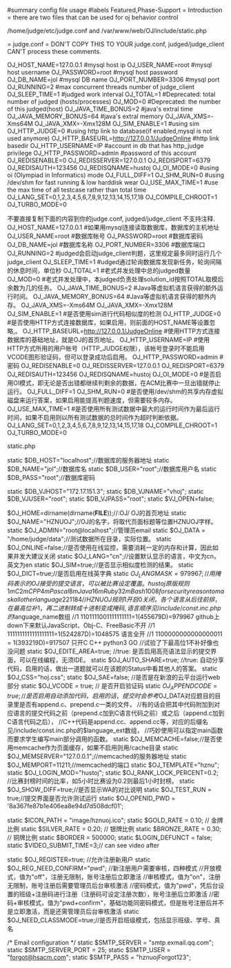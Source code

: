 #summary config file usage
#labels Featured,Phase-Support
= Introduction =
there are two files that can be used for oj behavior control

/home/judge/etc/judge.conf
and
/var/www/web/OJ/include/static.php


= judge.conf =
DON'T COPY THIS TO YOUR judge.conf, judged/judge_client CAN'T process these comments.

OJ_HOST_NAME=127.0.0.1     #mysql host ip
OJ_USER_NAME=root          #mysql host username
OJ_PASSWORD=root           #mysql host password
OJ_DB_NAME=jol             #mysql DB name
OJ_PORT_NUMBER=3306        #mysql port
OJ_RUNNING=2               #max concurrent threads number of judge_client
OJ_SLEEP_TIME=1            #judged work interval
OJ_TOTAL=1                 #Deprecated: total number of judged (hosts/processes)
OJ_MOD=0                   #Deprecated: the number of this judged(host)
OJ_JAVA_TIME_BONUS=2       #java's extral time
OJ_JAVA_MEMORY_BONUS=64   #java's extral memory
OJ_JAVA_XMS=-Xms64M
OJ_JAVA_XMX=-Xmx128M
OJ_SIM_ENABLE=1            #using sim
OJ_HTTP_JUDGE=0            #using http link to database(if enabled,mysql is not used anymore)
OJ_HTTP_BASEURL=http://127.0.0.1/JudgeOnline   #http link basedir
OJ_HTTP_USERNAME=IP     #account in db that has http_judge privilege
OJ_HTTP_PASSWORD=admin      #password of this account
OJ_REDISENABLE=0
OJ_REDISSERVER=127.0.0.1
OJ_REDISPORT=6379
OJ_REDISAUTH=123456
OJ_REDISQNAME=hustoj
OJ_OI_MODE=0               #using oi (Olympiad in Informatics) mode
OJ_FULL_DIFF=1
OJ_SHM_RUN=0               #using /dev/shm for fast running & low harddisk wear
OJ_USE_MAX_TIME=1          #use the max time of all testcase rather than total time
OJ_LANG_SET=0,1,2,3,4,5,6,7,8,9,12,13,14,15,17,18
OJ_COMPILE_CHROOT=1
OJ_TURBO_MODE=0


不要直接复制下面的内容到你的judge.conf, judged/judge_client 不支持注释.
OJ_HOST_NAME=127.0.0.1     #如果用mysql连接读取数据库，数据库的主机地址
OJ_USER_NAME=root          #数据库帐号
OJ_PASSWORD=root           #数据库密码
OJ_DB_NAME=jol             #数据库名称
OJ_PORT_NUMBER=3306        #数据库端口
OJ_RUNNING=2               #judged会启动judge_client判题，这里规定最多同时运行几个judge_client
OJ_SLEEP_TIME=1            #udged通过轮询数据库发现新任务，轮询间隔的休息时间，单位秒
OJ_TOTAL=1                 #老式并发处理中总的judged数量
OJ_MOD=0                   #老式并发处理中，本judged负责处理solution_id按照TOTAL取模后余数为几的任务。
OJ_JAVA_TIME_BONUS=2       #Java等虚拟机语言获得的额外运行时间。
OJ_JAVA_MEMORY_BONUS=64    #Java等虚拟机语言获得的额外内存。
OJ_JAVA_XMS=-Xms64M
OJ_JAVA_XMX=-Xmx128M
OJ_SIM_ENABLE=1            #是否使用sim进行代码相似度的检测
OJ_HTTP_JUDGE=0            #是否使用HTTP方式连接数据库，如果启用，则前面的HOST_NAME等设置忽略,。
OJ_HTTP_BASEURL=http://127.0.0.1/JudgeOnline  #使用HTTP方式连接数据库的基础地址，就是OJ的首页地址。
OJ_HTTP_USERNAME=IP        #使用HTTP方式所用的用户帐号（HTTP_JUDGE权限），该帐号登录时不能启用VCODE图形验证码，但可以登录成功后启用。
OJ_HTTP_PASSWORD=admin     #密码
OJ_REDISENABLE=0
OJ_REDISSERVER=127.0.0.1
OJ_REDISPORT=6379
OJ_REDISAUTH=123456
OJ_REDISQNAME=hustoj
OJ_OI_MODE=0                #是否启用OI模式，即无论是否出错都继续判剩余的数据，在ACM比赛中一旦出错就停止运行。
OJ_FULL_DIFF=1
OJ_SHM_RUN=0                #是否使用/dev/shm的共享内存虚拟磁盘来运行答案，如果启用能提高判题速度，但需要较多内存。
OJ_USE_MAX_TIME=1           #是否使用所有测试数据中最大的运行时间作为最后运行时间，如果不启用则以所有测试数据的总时间作为超时判断依据。
OJ_LANG_SET=0,1,2,3,4,5,6,7,8,9,12,13,14,15,17,18
OJ_COMPILE_CHROOT=1
OJ_TURBO_MODE=0

static.php

static  $DB_HOST="localhost";//数据库的服务器地址
static  $DB_NAME="jol";//数据库名
static  $DB_USER="root";//数据库用户名
static  $DB_PASS="root";//数据库密码

static  $DB_VJHOST="172.17.151.3";
static  $DB_VJNAME="vhoj";
static  $DB_VJUSER="root";
static  $DB_VJPASS="root";
static  $VJ_OPEN=false;

$OJ_HOME=dirname(dirname(__FILE__));//:OJ/ OJ的首页地址
static  $OJ_NAME="HZNUOJ";//OJ的名字，将取代页面标题等位置HZNUOJ字样。
static  $OJ_ADMIN="root@localhost";//管理员email
static  $OJ_DATA = "/home/judge/data";//测试数据所在目录，实际位置。
static  $OJ_ONLINE=false;//是否使用在线监控，需要消耗一定的内存和计算，因此如果并发大建议关闭
static  $OJ_LANG="cn";//设置默认显示的语言，中文为cn，英文为en
static  $OJ_SIM=true;//是否显示相似度检测的结果。
static  $OJ_DICT=true;//是否启用在线英字典
static  $OJ_LANGMASK=979967; //用掩码表示的OJ接受的提交语言，可以被比赛设定覆盖。hustoj原版规则1mC 2mCPP 4mPascal 8mJava 16mRuby 32mBash 1008 for security reason to mask all other language  221184
                //HZNUOJ规则 1开启 0关闭，各个语言从后往前排，在最高位补1，再二进制转成十进制变成掩码,语言顺序见/include/const.inc.php的$language_name数组
                //1 1101111001111111111=1(455679D)=979967 github上down下来默认JavaScript、Obj-C、FreeBasic不开
                //1 1111111111111111111=1(524287D)=1048575 语言全开
                //1 1100000000000000011 = 1(393219D)=917507 只开C C++ python3 GO
                //试验了下最高位1不补好像也没问题
static  $OJ_EDITE_AREA=true; //true: 是否启用高亮语法显示的提交界面，可以在线编程，无须IDE。
static  $OJ_AUTO_SHARE=true; //true: 自动分享代码，启用的话，做出一道题就可以在该题的Status中看其他人的答案。
static  $OJ_CSS="hoj.css";
static  $OJ_SAE=false; //是否是在新浪的云平台运行web部分
static  $OJ_VCODE = true; // 是否开启验证码
static  $OJ_APPENDCODE = true; // 是否启用自动添加代码，启用的话，提交时会参考$OJ_DATA对应题目的目录里是否有append.c、prepend.c一类的文件，
                               //有的话会把其中代码附加到对应语言的提交代码之前（prepend.c加到C语言代码之前）或之后（append.c加到C语言代码之后），
                               //C++代码是append.cc、append.cc等，对应的后缀名见/include/const.inc.php的$language_ext数组，
                               //巧妙使用可以指定main函数而要求学生编写main部分调用的函数。
static  $OJ_MEMCACHE=false;//是否使用memcache作为页面缓存，如果不启用则用/cache目录
static  $OJ_MEMSERVER="127.0.0.1";//memcached的服务器地址
static  $OJ_MEMPORT=11211;//memcached的端口
static  $OJ_TEMPLATE="hznu";
static  $OJ_LOGIN_MOD="hustoj";
static  $OJ_RANK_LOCK_PERCENT=0.2; //比赛封榜时间的比率，如5小时比赛设为0.2则最后1小时封榜。
static  $OJ_SHOW_DIFF=true;//是否显示WA的对比说明
static  $OJ_TEST_RUN = true;//提交界面是否允许测试运行
static $OJ_OPENID_PWD = '8a367fe87b1e406ea8e94d7d508dcf01';

static $ICON_PATH = "image/hznuoj.ico";
static $GOLD_RATE = 0.10; // 金牌比例
static $SILVER_RATE = 0.20; // 银牌比例
static $BRONZE_RATE = 0.30; // 铜牌比例
static $BORDER = 500000;
static $LOGIN_DEFUNCT = false;
static $VIDEO_SUBMIT_TIME=3;// can see video after

static  $OJ_REGISTER=true; //允许注册新用户
static  $OJ_REG_NEED_CONFIRM="pwd"; //新注册用户需要审核，四种模式
                                    //开放模式，值为"off"，注册无限制，账号注册后立即激活
                                    //审核模式，值为"on"，注册无限制，账号注册后需要管理员后台审核激活
                                    //密码模式，值为"pwd"，凭后台设置的班级+注册码进行注册（注册码可设定注册次数），账号注册后立即激活
                                    //密码+审核模式，值为"pwd+confirm"，基础功能同密码模式，但是账号注册后并不是立即激活，而是还需管理员后台审核激活
static  $OJ_NEED_CLASSMODE=true;//是否开启班级模式，包括显示班级、学号、真名
 
/* Email configuration */
static $SMTP_SERVER = "smtp.exmail.qq.com";
static $SMTP_SERVER_PORT = 25;
static $SMTP_USER = "forgot@hsacm.com";
static $SMTP_PASS = "hznuojForgot123";

